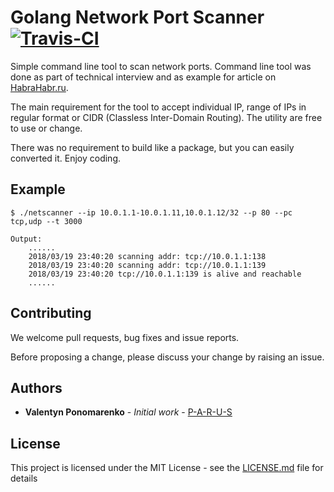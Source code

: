 # Golang Network Port Scanner [![Travis-CI](https://api.travis-ci.org/P-A-R-U-S/Golang-Network-Scanner.svg?branch=master)](https://travis-ci.org/P-A-R-U-S/Golang-Network-Scanner) 

Simple command line tool to scan network ports. Command line tool was done as part of technical interview and as example for article on [HabraHabr.ru](https://habrahabr.ru/post/351574/).

The main requirement for the tool to accept individual IP, range of IPs in regular format or CIDR (Classless Inter-Domain Routing). The utility are free to use or change.

There was no requirement to build like a package, but you can easily converted it. Enjoy coding.

## Example 

```
$ ./netscanner --ip 10.0.1.1-10.0.1.11,10.0.1.12/32 --p 80 --pc tcp,udp --t 3000

Output:
    ......
    2018/03/19 23:40:20 scanning addr: tcp://10.0.1.1:138
    2018/03/19 23:40:20 scanning addr: tcp://10.0.1.1:139
    2018/03/19 23:40:20 tcp://10.0.1.1:139 is alive and reachable
    ......
```
## Contributing

We welcome pull requests, bug fixes and issue reports. 

Before proposing a change, please discuss your change by raising an issue.

## Authors

* **Valentyn Ponomarenko** - *Initial work* - [P-A-R-U-S](https://github.com/P-A-R-U-S)

## License

This project is licensed under the MIT License - see the [LICENSE.md](LICENSE.md) file for details